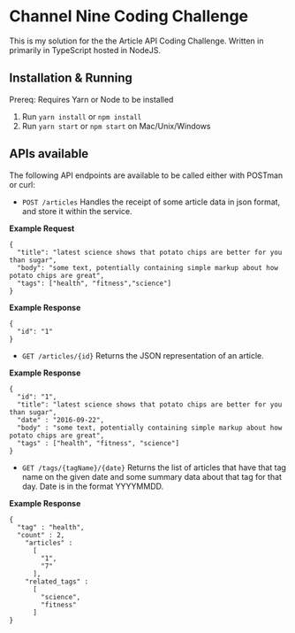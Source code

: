 # Channel Nine Coding Challenge

This is my solution for the the Article API Coding Challenge. Written in primarily in TypeScript hosted in NodeJS.

## Installation & Running
Prereq: Requires Yarn or Node to be installed
1. Run `yarn install` or `npm install`
2. Run `yarn start` or `npm start` on Mac/Unix/Windows

## APIs available
The following API endpoints are available to be called either with POSTman or curl:
- `POST /articles`
Handles the receipt of some article data in json format, and store it within the service.

**Example Request**
```
{
  "title": "latest science shows that potato chips are better for you than sugar",
  "body": "some text, potentially containing simple markup about how potato chips are great",
  "tags": ["health", "fitness","science"]
}
```

**Example Response**
```
{
  "id": "1"
}
```

- `GET /articles/{id}`
Returns the JSON representation of an article.

**Example Response**
```
{
  "id": "1",
  "title": "latest science shows that potato chips are better for you than sugar",
  "date" : "2016-09-22",
  "body" : "some text, potentially containing simple markup about how potato chips are great",
  "tags" : ["health", "fitness", "science"]
}
```

- `GET /tags/{tagName}/{date}`
Returns the list of articles that have that tag name on the given date and some summary data about that tag for that day. Date is in the format YYYYMMDD.

**Example Response**
```
{
  "tag" : "health",
  "count" : 2,
    "articles" :
      [
        "1",
        "7"
      ],
    "related_tags" :
      [
        "science",
        "fitness"
      ]
}
```